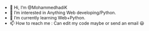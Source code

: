 - 👋 Hi, I’m @MohammedhadiK
- 👀 I’m interested in Anything Web developing/Python.
- 🌱 I’m currently learning Web+Python.
- 📫 How to reach me : Can edit my code maybe or send an email 😃

<!---
MohammedhadiK/MohammedhadiK is a ✨ special ✨ repository because its `README.md` (this file) appears on your GitHub profile.
You can click the Preview link to take a look at your changes.
--->
